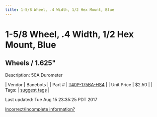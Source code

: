 ```yaml
---
title: 1-5/8 Wheel, .4 Width, 1/2 Hex Mount, Blue
---
```


# 1-5/8 Wheel, .4 Width, 1/2 Hex Mount, Blue
## Wheels / 1.625"
Description: 	50A Durometer 

| Vendor | Banebots | 
| Part # | [T40P-175BA-HS4](http://www.banebots.com/category/T40P-1625.html) | 
| Unit Price | $2.50 | 
| Tags: | [suggest tags](https://docs.google.com/forms/d/e/1FAIpQLSeWyY8v3RgOty-MyWmh9U0iivNYN_molChYyS-0U-o-kOAv_g/viewform) | 

Last updated: Tue Aug 15 23:35:25 PDT 2017

 [Incorrect/Incomplete information?](https://docs.google.com/forms/d/e/1FAIpQLSeWyY8v3RgOty-MyWmh9U0iivNYN_molChYyS-0U-o-kOAv_g/viewform)